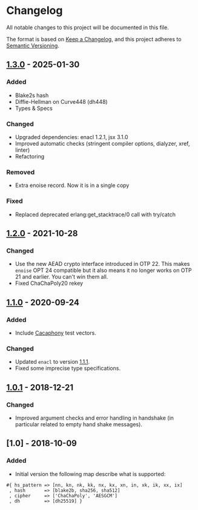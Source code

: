 # Changelog
All notable changes to this project will be documented in this file.

The format is based on [Keep a Changelog](https://keepachangelog.com/en/1.0.0/),
and this project adheres to [Semantic Versioning](https://semver.org/spec/v2.0.0.html).

## [1.3.0] - 2025-01-30

### Added
- Blake2s hash
- Diffie-Hellman on Curve448 (dh448)
- Types & Specs
### Changed
- Upgraded dependencies: enacl 1.2.1, jsx 3.1.0
- Improved automatic checks (stringent compiler options, dialyzer, xref, linter)
- Refactoring
### Removed
- Extra enoise record. Now it is in a single copy
### Fixed
- Replaced deprecated erlang:get_stacktrace/0 call with try/catch


## [1.2.0] - 2021-10-28

### Changed
- Use the new AEAD crypto interface introduced in OTP 22. This makes `enoise` OPT 24 compatible
  but it also means it no longer works on OTP 21 and earlier. You can't win them all.
- Fixed ChaChaPoly20 rekey


## [1.1.0] - 2020-09-24

### Added
- Include [Cacaphony](https://github.com/centromere/cacophony) test vectors.
### Changed
- Updated `enacl` to version [1.1.1](https://github.com/jlouis/enacl/releases/tag/v1.1.1).
- Fixed some imprecise type specifications.


## [1.0.1] - 2018-12-21

### Changed
- Improved argument checks and error handling in handshake (in particular related to empty
hand shake messages).


## [1.0] - 2018-10-09
### Added
- Initial version the following map describe what is supported:
```
#{ hs_pattern => [nn, kn, nk, kk, nx, kx, xn, in, xk, ik, xx, ix]
 , hash       => [blake2b, sha256, sha512]
 , cipher     => ['ChaChaPoly', 'AESGCM']
 , dh         => [dh25519] }
```

[1.3.0]: https://github.com/yak-zuk-zop/enoise/compare/v1.2.0...v1.3.0
[1.2.0]: https://github.com/yak-zuk-zop/enoise/compare/v1.1.0...v1.2.0
[1.1.0]: https://github.com/yak-zuk-zop/enoise/compare/v1.0.1...v1.1.0
[1.0.1]: https://github.com/yak-zuk-zop/enoise/compare/v1.0.0...v1.0.1
[1.0.0]: https://github.com/yak-zuk-zop/enoise/releases/tag/v1.0.0
